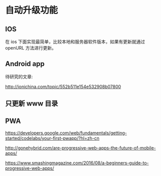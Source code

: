 # 自动升级功能

## IOS

在 ios 下面实现最简单，比较本地和服务器软件版本，如果有更新就通过 openURL 方法进行更新。

## Android app

待研究的文章:

http://ionichina.com/topic/552b511e154e532908b07800




## 只更新 www 目录


## PWA

https://developers.google.com/web/fundamentals/getting-started/codelabs/your-first-pwapp/?hl=zh-cn

http://gonehybrid.com/are-progressive-web-apps-the-future-of-mobile-apps/

https://www.smashingmagazine.com/2016/08/a-beginners-guide-to-progressive-web-apps/
